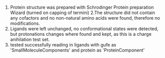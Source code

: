1. Protein structure was prepared with Schrodinger Protein preparation Wizard (turned on capping
of termini)
2.The structure did not contain any cofactors and no non-natural amino acids were found,
therefore no modifications.
2. Ligands were left unchanged, no conformational states were detected, but protonations changes
where found and kept, as this is a charge anihilation test set.
3. tested successfully reading in ligands with gufe as 'SmallMoleculeComponents' and protein as
'ProteinComponent'
